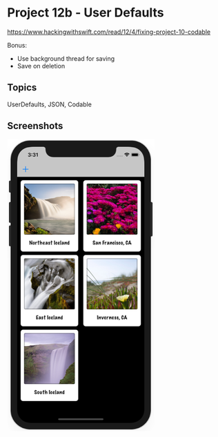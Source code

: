 # Project 12b - User Defaults

https://www.hackingwithswift.com/read/12/4/fixing-project-10-codable

Bonus:
- Use background thread for saving
- Save on deletion

## Topics

UserDefaults, JSON, Codable

## Screenshots

![screenshot1](screenshots/screen01.png)

